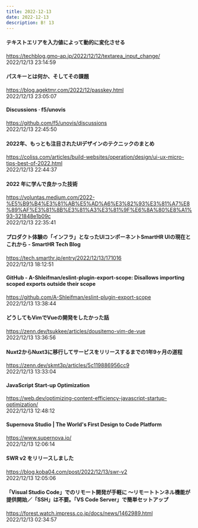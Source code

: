 ```yaml
---
title: 2022-12-13
date: 2022-12-13
description: B! 13
---
```


#### テキストエリアを入力値によって動的に変化させる
https://techblog.gmo-ap.jp/2022/12/12/textarea_input_change/<br>
2022/12/13 23:14:59<br>


#### パスキーとは何か、そしてその課題
https://blog.agektmr.com/2022/12/passkey.html<br>
2022/12/13 23:05:07<br>


#### Discussions · f5/unovis
https://github.com/f5/unovis/discussions<br>
2022/12/13 22:45:50<br>


#### 2022年、もっとも注目されたUIデザインのテクニックのまとめ
https://coliss.com/articles/build-websites/operation/design/ui-ux-micro-tips-best-of-2022.html<br>
2022/12/13 22:44:37<br>


#### 2022 年に学んで良かった技術
https://voluntas.medium.com/2022-%E5%B9%B4%E3%81%AB%E5%AD%A6%E3%82%93%E3%81%A7%E8%89%AF%E3%81%8B%E3%81%A3%E3%81%9F%E6%8A%80%E8%A1%93-321848e1b09c<br>
2022/12/13 22:35:41<br>


#### プロダクト体験の「インフラ」となったUIコンポーネントSmartHR UIの現在とこれから - SmartHR Tech Blog
https://tech.smarthr.jp/entry/2022/12/13/171016<br>
2022/12/13 18:12:51<br>


#### GitHub - A-Shleifman/eslint-plugin-export-scope: Disallows importing scoped exports outside their scope
https://github.com/A-Shleifman/eslint-plugin-export-scope<br>
2022/12/13 13:38:44<br>


#### どうしてもVimでVueの開発をしたかった話
https://zenn.dev/tsukkee/articles/dousitemo-vim-de-vue<br>
2022/12/13 13:36:56<br>


#### Nuxt2からNuxt3に移行してサービスをリリースするまでの1年9ヶ月の道程
https://zenn.dev/skmt3p/articles/5c119886956cc9<br>
2022/12/13 13:33:04<br>


#### JavaScript Start-up Optimization
https://web.dev/optimizing-content-efficiency-javascript-startup-optimization/<br>
2022/12/13 12:48:12<br>


#### Supernova Studio | The World's First Design to Code Platform
https://www.supernova.io/<br>
2022/12/13 12:06:14<br>


#### SWR v2 をリリースしました
https://blog.koba04.com/post/2022/12/13/swr-v2<br>
2022/12/13 12:05:06<br>


#### 「Visual Studio Code」でのリモート開発が手軽に ～リモートトンネル機能が提供開始／「SSH」は不要。「VS Code Server」で簡単セットアップ
https://forest.watch.impress.co.jp/docs/news/1462989.html<br>
2022/12/13 02:34:57<br>


